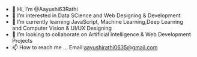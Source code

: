 - 👋 Hi, I’m @Aayushi63Rathi
- 👀 I’m interested in Data SCience and Web Designing & Development
- 🌱 I’m currently learning JavaScript, Machine Learning,Deep Learning and Computer Vision & UI/UX Designing
- 💞️ I’m looking to collaborate on Artificial Intelligence & Web Development Projects
- 📫 How to reach me ...
Email:aayushirathi0635@gmail.com
  
<!---
Aayushi63Rathi/Aayushi63Rathi is a ✨ special ✨ repository because its `README.md` (this file) appears on your GitHub profile.
You can click the Preview link to take a look at your changes.
--->
